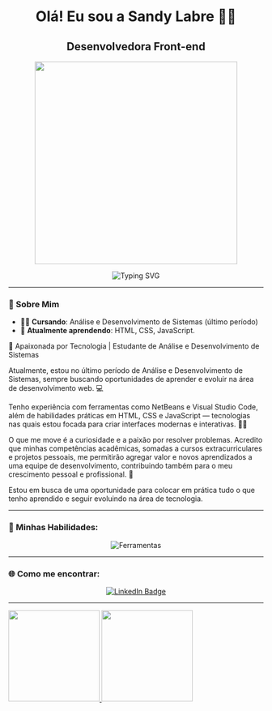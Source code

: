 <h1 align="center">Olá! Eu sou a Sandy Labre 👩‍💻</h1>
<h2 align="center">Desenvolvedora Front-end</h2>

<p align="center">
  <img src="https://media.giphy.com/media/l4FGpP4lxGGgK5CBW/giphy.gif" width="400px"/>
</p>

<div align="center">
  <img src="https://readme-typing-svg.herokuapp.com?font=Poppins&color=00FFAB&size=30&center=true&vCenter=true&width=450&lines=Desenvolvedora+Front-End;Apaixonada+por+Tecnologia;+🚀;+💻" alt="Typing SVG" />
</div>

---

### 🦄 Sobre Mim
- 👩‍🎓 **Cursando**: Análise e Desenvolvimento de Sistemas (último período)
- 🌱 **Atualmente aprendendo**: HTML, CSS, JavaScript.
  
🚀 Apaixonada por Tecnologia | Estudante de Análise e Desenvolvimento de Sistemas

Atualmente, estou no último período de Análise e Desenvolvimento de Sistemas, sempre buscando oportunidades de aprender e evoluir na área de desenvolvimento web. 💻

Tenho experiência com ferramentas como NetBeans e Visual Studio Code, além de habilidades práticas em HTML, CSS e JavaScript — tecnologias nas quais estou focada para criar interfaces modernas e interativas. 🎨✨

O que me move é a curiosidade e a paixão por resolver problemas. Acredito que minhas competências acadêmicas, somadas a cursos extracurriculares e projetos pessoais, me permitirão agregar valor e novos aprendizados a uma equipe de desenvolvimento, contribuindo também para o meu crescimento pessoal e profissional. 🌱

Estou em busca de uma oportunidade para colocar em prática tudo o que tenho aprendido e seguir evoluindo na área de tecnologia.

---

### 🎨 Minhas Habilidades:
<div align="center">
  <img src="https://skillicons.dev/icons?i=html,css,js,git,github,vscode," alt="Ferramentas" />
</div>

---

### 🌐 Como me encontrar:
<div align="center">
  <a href="https://www.linkedin.com/in/sandy-labre-shima-7a705b276/">
    <img src="https://img.shields.io/badge/LinkedIn-blue?logo=linkedin&logoColor=white" alt="LinkedIn Badge"/>
  </a>
</div>

---

<div>
<a href="https://github.com/SandyLabre">
<img loading="lazy" height="180em" src="https://github-readme-stats.vercel.app/api/top-langs/?username=SandyLabre&layout=compact&langs_count=7&theme=dracula"/>
<img loading="lazy" height="180em" src="https://github-readme-stats.vercel.app/api?username=SandyLabre&show_icons=true&theme=dracula&include_all_commits=true&count_private=true"/>
</div>







   
          

